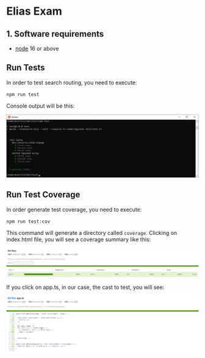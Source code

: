 # Elias Exam 

## 1. Software requirements

- [node](https://nodejs.org/en/) 16 or above

## Run Tests

In order to test search routing, you need to execute:

```
npm run test
```

Console output will be this:

![Test Output](https://github.com/demostenes1509/elias_test/blob/main/test/test.png)

## Run Test Coverage

In order generate test coverage, you need to execute:

```
npm run test:cov
```

This command will generate a directory called `coverage`. Clicking on index.html file, you will see a coverage summary like this:

![Coverage Output](https://github.com/demostenes1509/elias_test/blob/main/test/coverage1.png)

If you click on app.ts, in our case, the cast to test, you will see: 

![Detailed Coverage Output](https://github.com/demostenes1509/elias_test/blob/main/test/coverage2.png)
